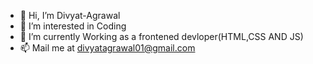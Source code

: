 - 👋 Hi, I’m Divyat-Agrawal
- 👀 I’m interested in Coding
- 🌱 I’m currently Working as a frontened devloper(HTML,CSS AND JS)
- 📫 Mail me at divyatagrawal01@gmail.com



<!---
Divyat-Agrawal/Divyat-Agrawal is a ✨ special ✨ repository because its `README.md` (this file) appears on your GitHub profile.
You can click the Preview link to take a look at your changes.
--->
